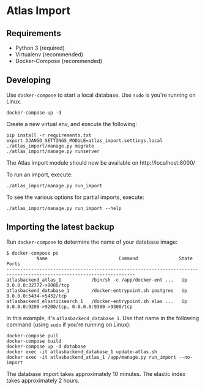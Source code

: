 Atlas Import
============


Requirements
------------

* Python 3 (required)
* Virtualenv (recommended)
* Docker-Compose (recommended)


Developing
----------

Use `docker-compose` to start a local database. Use `sudo` is you're running on Linux.

	docker-compose up -d

Create a new virtual env, and execute the following:

	pip install -r requirements.txt
	export DJANGO_SETTINGS_MODULE=atlas_import.settings.local
	./atlas_import/manage.py migrate
	./atlas_import/manage.py runserver


The Atlas import module should now be available on http://localhost:8000/

To run an import, execute:

	./atlas_import/manage.py run_import

To see the various options for partial imports, execute:

	./atlas_import/manage.py run_import --help


Importing the latest backup
---------------------------

Run `docker-compose` to determine the name of your database image:

	$ docker-compose ps
               Name                          Command               State                       Ports                      
    ---------------------------------------------------------------------------------------------------------------------
    atlasbackend_atlas_1           /bin/sh -c /app/docker-ent ...   Up      0.0.0.0:32772->8080/tcp                        
    atlasbackend_database_1        /docker-entrypoint.sh postgres   Up      0.0.0.0:5434->5432/tcp                         
    atlasbackend_elasticsearch_1   /docker-entrypoint.sh elas ...   Up      0.0.0.0:9200->9200/tcp, 0.0.0.0:9300->9300/tcp 


In this example, it's `atlasbackend_database_1`. Use that name in the following command (using `sudo` if you're running
on Linux):

    docker-compose pull
    docker-compose build
    docker-compose up -d database
    docker exec -it atlasbackend_database_1 update-atlas.sh
    docker exec -it atlasbackend_atlas_1 /app/manage.py run_import --no-import

The database import takes approximately 10 minutes.
The elastic index takes approximately 2 hours.
